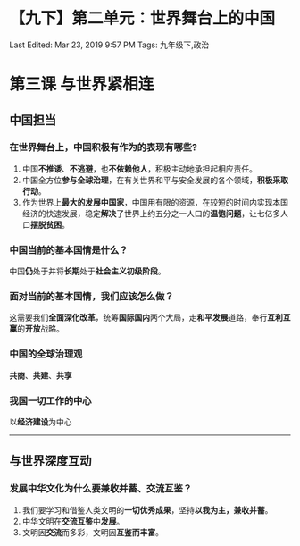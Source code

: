 # 【九下】第二单元：世界舞台上的中国

Last Edited: Mar 23, 2019 9:57 PM
Tags: 九年级下,政治

# 第三课 与世界紧相连

## 中国担当

### 在世界舞台上，中国积极有作为的表现有哪些?

1. 中国**不推诿**、**不逃避**，也**不依赖他人**，积极主动地承担起相应责任。
2. 中国全方位**参与全球治理**，在有关世界和平与安全发展的各个领域，**积极采取行动**。
3. 作为世界上**最大的发展中国家**，中国用有限的资源，在较短的时间内实现本国经济的快速发展，稳定**解决**了世界上约五分之一人口的**温饱问题**，让七亿多人口**摆脱贫困**。

### 中国当前的基本国情是什么？

中国**仍**处于并将**长期**处于**社会主义初级阶段**。

### 面对当前的基本国情，我们应该怎么做？

这需要我们**全面深化改革**，统筹**国际国内**两个大局，走**和平发展**道路，奉行**互利互赢**的**开放**战略。

### 中国的全球治理观

**共商**、**共建**、**共享**

### 我国一切工作的中心

以**经济建设**为中心

---

## 与世界深度互动

### 发展中华文化为什么要兼收并蓄、交流互鉴？

1. 我们要学习和借鉴人类文明的**一切优秀成果**，坚持**以我为主，兼收并蓄**。
2. 中华文明在**交流互鉴**中**发展**。
3. 文明因**交流**而多彩，文明因**互鉴而丰富**。

